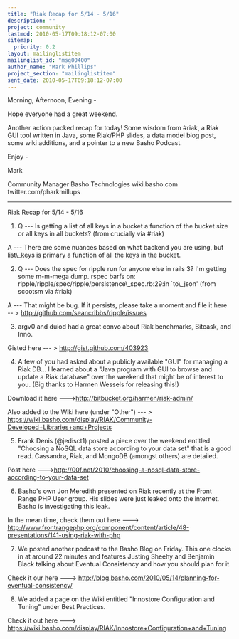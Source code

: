 ```yaml
---
title: "Riak Recap for 5/14 - 5/16"
description: ""
project: community
lastmod: 2010-05-17T09:18:12-07:00
sitemap:
  priority: 0.2
layout: mailinglistitem
mailinglist_id: "msg00400"
author_name: "Mark Phillips"
project_section: "mailinglistitem"
sent_date: 2010-05-17T09:18:12-07:00
---
```



Morning, Afternoon, Evening -

Hope everyone had a great weekend.

Another action packed recap for today! Some wisdom from #riak, a Riak
GUI tool written in Java, some Riak/PHP slides, a data model blog
post, some wiki additions, and a pointer to a new Basho Podcast.

Enjoy -

Mark

Community Manager
Basho Technologies
wiki.basho.com
twitter.com/pharkmillups


-----

Riak Recap for 5/14 - 5/16


1) Q --- Is getting a list of all keys in a bucket a function of the
bucket size or all keys in all buckets? (from crucially via #riak)

 A --- There are some nuances based on what backend you are using,
but list\\_keys is primary a function of all the keys in the bucket.

2) Q --- Does the spec for ripple run for anyone else in rails 3? I'm
getting some m-m-mega dump. rspec barfs on:
ripple/ripple/spec/ripple/persistence\\_spec.rb:29:in `to\\_json' (from
scootsm via #riak)

 A --- That might be bug. If it persists, please take a moment and
file it here -- &gt; http://github.com/seancribbs/ripple/issues

3) argv0 and duiod had a great convo about Riak benchmarks, Bitcask, and Inno.

Gisted here --- &gt; http://gist.github.com/403923

4) A few of you had asked about a publicly available "GUI" for
managing a Riak DB... I learned about a "Java program with GUI to
browse and update a Riak database" over the weekend that might be of
interest to you. (Big thanks to Harmen Wessels for releasing this!)

Download it here ---&gt;http://bitbucket.org/harmen/riak-admin/

Also added to the Wiki here (under "Other") --- &gt;
https://wiki.basho.com/display/RIAK/Community-Developed+Libraries+and+Projects

5) Frank Denis (@jedisct1) posted a piece over the weekend entitled
"Choosing a NoSQL data store according to your data set" that is a
good read. Cassandra, Riak, and MongoDB (amongst others) are detailed.

Post here 
---&gt;http://00f.net/2010/choosing-a-nosql-data-store-according-to-your-data-set

6) Basho's own Jon Meredith presented on Riak recently at the Front
Range PHP User group. His slides were just leaked onto the internet.
Basho is investigating this leak.

In the mean time, check them out here ---&gt;
http://www.frontrangephp.org/component/content/article/48-presentations/141-using-riak-with-php

7) We posted another podcast to the Basho Blog on Friday. This one
clocks in at around 22 minutes and features Justing Sheehy and
Benjamin Black talking about Eventual Consistency and how you should
plan for it.

Check it our here ---&gt;
http://blog.basho.com/2010/05/14/planning-for-eventual-consistency/

8) We added a page on the Wiki entitled "Innostore Configuration and
Tuning" under Best Practices.

Check it out here ---&gt;
https://wiki.basho.com/display/RIAK/Innostore+Configuration+and+Tuning

